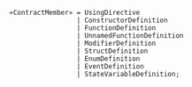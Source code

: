 <!-- This file is generated automatically by infrastructure scripts. Please don't edit by hand. -->

```{ .ebnf .slang-ebnf #ContractMember }
«ContractMember» = UsingDirective
                 | ConstructorDefinition
                 | FunctionDefinition
                 | UnnamedFunctionDefinition
                 | ModifierDefinition
                 | StructDefinition
                 | EnumDefinition
                 | EventDefinition
                 | StateVariableDefinition;
```
